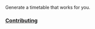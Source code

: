 Generate a timetable that works for you. 

### [Contributing](https://github.com/tash-had/OptiPlan/blob/master/CONTRIBUTING.md)
